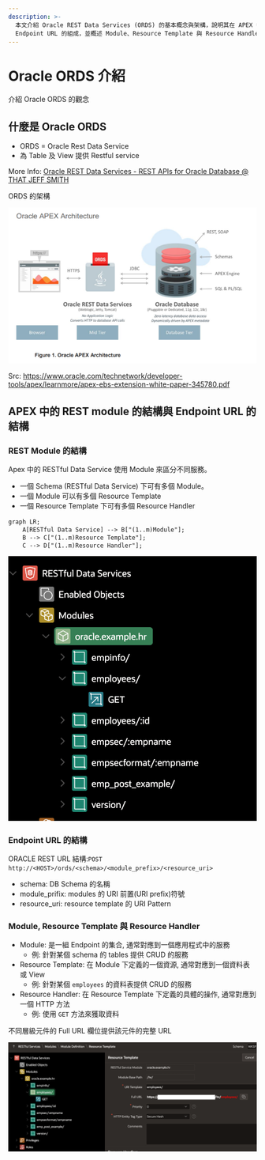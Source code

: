 ```yaml
---
description: >-
  本文介紹 Oracle REST Data Services (ORDS) 的基本概念與架構，說明其在 APEX 中的 REST 模組結構與
  Endpoint URL 的組成，並概述 Module、Resource Template 與 Resource Handler 的功能與用途。
---
```


# Oracle ORDS 介紹

介紹 Oracle ORDS 的觀念

## 什麼是 Oracle ORDS

* ORDS = Oracle Rest Data Service
* 為 Table 及 View 提供 Restful service

More Info: [Oracle REST Data Services - REST APIs for Oracle Database @ THAT JEFF SMITH](https://www.thatjeffsmith.com/oracle-rest-data-services-ords/)

ORDS 的架構

![](img/u21-i01.png)

Src: https://www.oracle.com/technetwork/developer-tools/apex/learnmore/apex-ebs-extension-white-paper-345780.pdf

## APEX 中的 REST module 的結構與 Endpoint URL 的結構

### REST Module 的結構

Apex 中的 RESTful Data Service 使用 Module 來區分不同服務。

* 一個 Schema (RESTful Data Service) 下可有多個 Module。
* 一個 Module 可以有多個 Resource Template
* 一個 Resource Template 下可有多個 Resource Handler

```mermaid
graph LR;
    A[RESTful Data Service] --> B["(1..m)Module"];
    B --> C["(1..m)Resource Template"];
    C --> D["(1..m)Resource Handler"];
```

![](img/25-May-01-14-28-13.png)

### Endpoint URL 的結構

ORACLE REST URL 結構:`POST http://<HOST>/ords/<schema>/<module_prefix>/<resource_uri>`

* schema: DB Schema 的名稱
* module\_prifix: modules 的 URI 前置(URI prefix)符號
* resource\_uri: resource template 的 URI Pattern

### Module, Resource Template 與 Resource Handler

* Module: 是一組 Endpoint 的集合, 通常對應到一個應用程式中的服務
  * 例: 針對某個 schema 的 tables 提供 CRUD 的服務
* Resource Template: 在 Module 下定義的一個資源, 通常對應到一個資料表或 View
  * 例: 針對某個 `employees` 的資料表提供 CRUD 的服務
* Resource Handler: 在 Resource Template 下定義的具體的操作, 通常對應到一個 HTTP 方法
  * 例: 使用 `GET` 方法來獲取資料

不同層級元件的 Full URL 欄位提供該元件的完整 URL

![](img/25-May-01-14-43-41.png)

